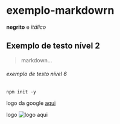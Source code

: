 # exemplo-markdowrn

**negrito** e *itálico*

## Exemplo de testo nível 2

>markdown...

###### exemplo de testo nível 6

```
npm init -y
```

logo da google [aqui](www.google.com.br)

logo
![logo aqui](https://e7.pngegg.com/pngimages/963/116/png-clipart-markdown-logo-icons-logos-emojis-tech-companies.png)

